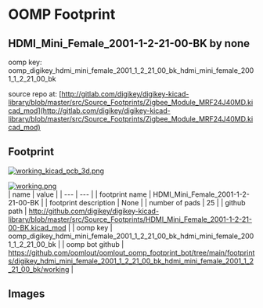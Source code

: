 # OOMP Footprint  
## HDMI_Mini_Female_2001-1-2-21-00-BK  by none  
  
oomp key: oomp_digikey_hdmi_mini_female_2001_1_2_21_00_bk_hdmi_mini_female_2001_1_2_21_00_bk  
  
source repo at: [http://gitlab.com/digikey/digikey-kicad-library/blob/master/src/Source_Footprints/Zigbee_Module_MRF24J40MD.kicad_mod](http://gitlab.com/digikey/digikey-kicad-library/blob/master/src/Source_Footprints/Zigbee_Module_MRF24J40MD.kicad_mod)  
## Footprint  
  
[![working_kicad_pcb_3d.png](working_kicad_pcb_3d_600.png)](working_kicad_pcb_3d.png)  
  
[![working.png](working_600.png)](working.png)  
| name | value | 
| --- | --- | 
| footprint name | HDMI_Mini_Female_2001-1-2-21-00-BK | 
| footprint description | None | 
| number of pads | 25 | 
| github path | http://github.com/digikey/digikey-kicad-library/blob/master/src/Source_Footprints/HDMI_Mini_Female_2001-1-2-21-00-BK.kicad_mod | 
| oomp key | oomp_digikey_hdmi_mini_female_2001_1_2_21_00_bk_hdmi_mini_female_2001_1_2_21_00_bk | 
| oomp bot github | https://github.com/oomlout/oomlout_oomp_footprint_bot/tree/main/footprints/digikey_hdmi_mini_female_2001_1_2_21_00_bk_hdmi_mini_female_2001_1_2_21_00_bk/working | 
## Images  
